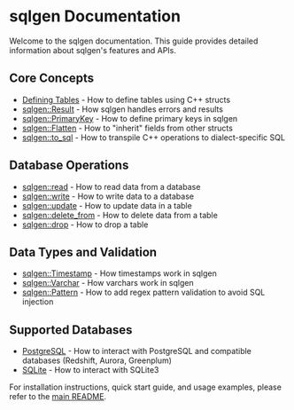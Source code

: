 # sqlgen Documentation

Welcome to the sqlgen documentation. This guide provides detailed information about sqlgen's features and APIs.

## Core Concepts

- [Defining Tables](defining_tables.md) - How to define tables using C++ structs
- [sqlgen::Result](result.md) - How sqlgen handles errors and results
- [sqlgen::PrimaryKey](primary_key.md) - How to define primary keys in sqlgen
- [sqlgen::Flatten](flatten.md) - How to "inherit" fields from other structs
- [sqlgen::to_sql](to_sql.md) - How to transpile C++ operations to dialect-specific SQL

## Database Operations

- [sqlgen::read](reading.md) - How to read data from a database
- [sqlgen::write](writing.md) - How to write data to a database
- [sqlgen::update](update.md) - How to update data in a table
- [sqlgen::delete_from](delete_from.md) - How to delete data from a table
- [sqlgen::drop](drop.md) - How to drop a table

## Data Types and Validation

- [sqlgen::Timestamp](timestamp.md) - How timestamps work in sqlgen
- [sqlgen::Varchar](varchar.md) - How varchars work in sqlgen
- [sqlgen::Pattern](pattern.md) - How to add regex pattern validation to avoid SQL injection

## Supported Databases

- [PostgreSQL](postgres.md) - How to interact with PostgreSQL and compatible databases (Redshift, Aurora, Greenplum)
- [SQLite](sqlite.md) - How to interact with SQLite3

For installation instructions, quick start guide, and usage examples, please refer to the [main README](../README.md). 